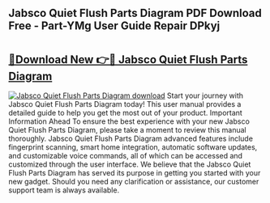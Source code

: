 ## Jabsco Quiet Flush Parts Diagram PDF Download Free - Part-YMg User Guide Repair DPkyj

# <h2><a href="http://dfs0yua.blite.top/?on=Jabsco+Quiet+Flush+Parts+Diagram">🔗Download New 👉🔴 Jabsco Quiet Flush Parts Diagram</a></h2>

[![Jabsco Quiet Flush Parts Diagram download](https://i.imgur.com/lujVjoI.png)](http://dfs0yua.blite.top/?on=Jabsco+Quiet+Flush+Parts+Diagram)
Start your journey with Jabsco Quiet Flush Parts Diagram today! This user manual provides a detailed guide to help you get the most out of your product. Important Information Ahead To ensure the best experience with your new Jabsco Quiet Flush Parts Diagram, please take a moment to review this manual thoroughly. Jabsco Quiet Flush Parts Diagram advanced features include fingerprint scanning, smart home integration, automatic software updates, and customizable voice commands, all of which can be accessed and customized through the user interface. We believe that the Jabsco Quiet Flush Parts Diagram has served its purpose in getting you started with your new gadget. Should you need any clarification or assistance, our customer support team is always available.
